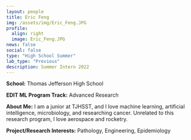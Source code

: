 ```yaml
---
layout: people
title: Eric Feng
img: /assets/img/Eric_Feng.JPG
profile:
  align: right
  image: Eric_Feng.JPG
news: false
social: false
type: "High School Summer"
lab_type: "Previous"
description: Summer Intern 2022
---
```


**School:** Thomas Jefferson High School

**EDIT ML Program Track:**
Advanced Research

**About Me:**
I am a junior at TJHSST, and I love machine learning, artificial intelligence, microbiology, and researching cancer. Unrelated to this research program, I love aerospace and rocketry.

**Project/Research Interests:**
Pathology, Engineering, Epidemiology
